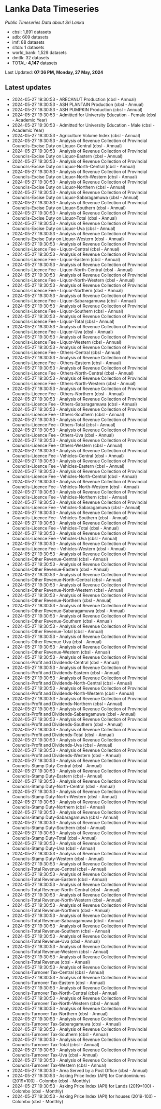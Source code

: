 # Lanka Data Timeseries
*Public Timeseries Data about Sri Lanka*

* cbsl: 1,891 datasets
* adb: 609 datasets
* imf: 88 datasets
* sltda: 1 datasets
* world_bank: 1,526 datasets
* dmtlk: 32 datasets
* TOTAL: **4,147** datasets

Last Updated: **07:36 PM, Monday, 27 May, 2024**

## Latest updates

* 2024-05-27 19:30:53 - ARECANUT Production (cbsl - Annual)
* 2024-05-27 19:30:53 - ASH PLANTAIN Production (cbsl - Annual)
* 2024-05-27 19:30:53 - ASH PUMPKIN Production (cbsl - Annual)
* 2024-05-27 19:30:53 - Admitted for University Education - Female (cbsl - Academic Year)
* 2024-05-27 19:30:53 - Admitted for University Education - Male (cbsl - Academic Year)
* 2024-05-27 19:30:53 - Agriculture Volume Index (cbsl - Annual)
* 2024-05-27 19:30:53 - Analysis of Revenue Collection of Provincial Councils-Excise Duty on Liquor-Central (cbsl - Annual)
* 2024-05-27 19:30:53 - Analysis of Revenue Collection of Provincial Councils-Excise Duty on Liquor-Eastern (cbsl - Annual)
* 2024-05-27 19:30:53 - Analysis of Revenue Collection of Provincial Councils-Excise Duty on Liquor-North-Central (cbsl - Annual)
* 2024-05-27 19:30:53 - Analysis of Revenue Collection of Provincial Councils-Excise Duty on Liquor-North-Western (cbsl - Annual)
* 2024-05-27 19:30:53 - Analysis of Revenue Collection of Provincial Councils-Excise Duty on Liquor-Northern (cbsl - Annual)
* 2024-05-27 19:30:53 - Analysis of Revenue Collection of Provincial Councils-Excise Duty on Liquor-Sabaragamuwa (cbsl - Annual)
* 2024-05-27 19:30:53 - Analysis of Revenue Collection of Provincial Councils-Excise Duty on Liquor-Southern (cbsl - Annual)
* 2024-05-27 19:30:53 - Analysis of Revenue Collection of Provincial Councils-Excise Duty on Liquor-Total (cbsl - Annual)
* 2024-05-27 19:30:53 - Analysis of Revenue Collection of Provincial Councils-Excise Duty on Liquor-Uva (cbsl - Annual)
* 2024-05-27 19:30:53 - Analysis of Revenue Collection of Provincial Councils-Excise Duty on Liquor-Western (cbsl - Annual)
* 2024-05-27 19:30:53 - Analysis of Revenue Collection of Provincial Councils-Licence Fee - Liquor-Central (cbsl - Annual)
* 2024-05-27 19:30:53 - Analysis of Revenue Collection of Provincial Councils-Licence Fee - Liquor-Eastern (cbsl - Annual)
* 2024-05-27 19:30:53 - Analysis of Revenue Collection of Provincial Councils-Licence Fee - Liquor-North-Central (cbsl - Annual)
* 2024-05-27 19:30:53 - Analysis of Revenue Collection of Provincial Councils-Licence Fee - Liquor-North-Western (cbsl - Annual)
* 2024-05-27 19:30:53 - Analysis of Revenue Collection of Provincial Councils-Licence Fee - Liquor-Northern (cbsl - Annual)
* 2024-05-27 19:30:53 - Analysis of Revenue Collection of Provincial Councils-Licence Fee - Liquor-Sabaragamuwa (cbsl - Annual)
* 2024-05-27 19:30:53 - Analysis of Revenue Collection of Provincial Councils-Licence Fee - Liquor-Southern (cbsl - Annual)
* 2024-05-27 19:30:53 - Analysis of Revenue Collection of Provincial Councils-Licence Fee - Liquor-Total (cbsl - Annual)
* 2024-05-27 19:30:53 - Analysis of Revenue Collection of Provincial Councils-Licence Fee - Liquor-Uva (cbsl - Annual)
* 2024-05-27 19:30:53 - Analysis of Revenue Collection of Provincial Councils-Licence Fee - Liquor-Western (cbsl - Annual)
* 2024-05-27 19:30:53 - Analysis of Revenue Collection of Provincial Councils-Licence Fee - Others-Central (cbsl - Annual)
* 2024-05-27 19:30:53 - Analysis of Revenue Collection of Provincial Councils-Licence Fee - Others-Eastern (cbsl - Annual)
* 2024-05-27 19:30:53 - Analysis of Revenue Collection of Provincial Councils-Licence Fee - Others-North-Central (cbsl - Annual)
* 2024-05-27 19:30:53 - Analysis of Revenue Collection of Provincial Councils-Licence Fee - Others-North-Western (cbsl - Annual)
* 2024-05-27 19:30:53 - Analysis of Revenue Collection of Provincial Councils-Licence Fee - Others-Northern (cbsl - Annual)
* 2024-05-27 19:30:53 - Analysis of Revenue Collection of Provincial Councils-Licence Fee - Others-Sabaragamuwa (cbsl - Annual)
* 2024-05-27 19:30:53 - Analysis of Revenue Collection of Provincial Councils-Licence Fee - Others-Southern (cbsl - Annual)
* 2024-05-27 19:30:53 - Analysis of Revenue Collection of Provincial Councils-Licence Fee - Others-Total (cbsl - Annual)
* 2024-05-27 19:30:53 - Analysis of Revenue Collection of Provincial Councils-Licence Fee - Others-Uva (cbsl - Annual)
* 2024-05-27 19:30:53 - Analysis of Revenue Collection of Provincial Councils-Licence Fee - Others-Western (cbsl - Annual)
* 2024-05-27 19:30:53 - Analysis of Revenue Collection of Provincial Councils-Licence Fee - Vehicles-Central (cbsl - Annual)
* 2024-05-27 19:30:53 - Analysis of Revenue Collection of Provincial Councils-Licence Fee - Vehicles-Eastern (cbsl - Annual)
* 2024-05-27 19:30:53 - Analysis of Revenue Collection of Provincial Councils-Licence Fee - Vehicles-North-Central (cbsl - Annual)
* 2024-05-27 19:30:53 - Analysis of Revenue Collection of Provincial Councils-Licence Fee - Vehicles-North-Western (cbsl - Annual)
* 2024-05-27 19:30:53 - Analysis of Revenue Collection of Provincial Councils-Licence Fee - Vehicles-Northern (cbsl - Annual)
* 2024-05-27 19:30:53 - Analysis of Revenue Collection of Provincial Councils-Licence Fee - Vehicles-Sabaragamuwa (cbsl - Annual)
* 2024-05-27 19:30:53 - Analysis of Revenue Collection of Provincial Councils-Licence Fee - Vehicles-Southern (cbsl - Annual)
* 2024-05-27 19:30:53 - Analysis of Revenue Collection of Provincial Councils-Licence Fee - Vehicles-Total (cbsl - Annual)
* 2024-05-27 19:30:53 - Analysis of Revenue Collection of Provincial Councils-Licence Fee - Vehicles-Uva (cbsl - Annual)
* 2024-05-27 19:30:53 - Analysis of Revenue Collection of Provincial Councils-Licence Fee - Vehicles-Western (cbsl - Annual)
* 2024-05-27 19:30:53 - Analysis of Revenue Collection of Provincial Councils-Other Revenue-Central (cbsl - Annual)
* 2024-05-27 19:30:53 - Analysis of Revenue Collection of Provincial Councils-Other Revenue-Eastern (cbsl - Annual)
* 2024-05-27 19:30:53 - Analysis of Revenue Collection of Provincial Councils-Other Revenue-North-Central (cbsl - Annual)
* 2024-05-27 19:30:53 - Analysis of Revenue Collection of Provincial Councils-Other Revenue-North-Western (cbsl - Annual)
* 2024-05-27 19:30:53 - Analysis of Revenue Collection of Provincial Councils-Other Revenue-Northern (cbsl - Annual)
* 2024-05-27 19:30:53 - Analysis of Revenue Collection of Provincial Councils-Other Revenue-Sabaragamuwa (cbsl - Annual)
* 2024-05-27 19:30:53 - Analysis of Revenue Collection of Provincial Councils-Other Revenue-Southern (cbsl - Annual)
* 2024-05-27 19:30:53 - Analysis of Revenue Collection of Provincial Councils-Other Revenue-Total (cbsl - Annual)
* 2024-05-27 19:30:53 - Analysis of Revenue Collection of Provincial Councils-Other Revenue-Uva (cbsl - Annual)
* 2024-05-27 19:30:53 - Analysis of Revenue Collection of Provincial Councils-Other Revenue-Western (cbsl - Annual)
* 2024-05-27 19:30:53 - Analysis of Revenue Collection of Provincial Councils-Profit and Dividends-Central (cbsl - Annual)
* 2024-05-27 19:30:53 - Analysis of Revenue Collection of Provincial Councils-Profit and Dividends-Eastern (cbsl - Annual)
* 2024-05-27 19:30:53 - Analysis of Revenue Collection of Provincial Councils-Profit and Dividends-North-Central (cbsl - Annual)
* 2024-05-27 19:30:53 - Analysis of Revenue Collection of Provincial Councils-Profit and Dividends-North-Western (cbsl - Annual)
* 2024-05-27 19:30:53 - Analysis of Revenue Collection of Provincial Councils-Profit and Dividends-Northern (cbsl - Annual)
* 2024-05-27 19:30:53 - Analysis of Revenue Collection of Provincial Councils-Profit and Dividends-Sabaragamuwa (cbsl - Annual)
* 2024-05-27 19:30:53 - Analysis of Revenue Collection of Provincial Councils-Profit and Dividends-Southern (cbsl - Annual)
* 2024-05-27 19:30:53 - Analysis of Revenue Collection of Provincial Councils-Profit and Dividends-Total (cbsl - Annual)
* 2024-05-27 19:30:53 - Analysis of Revenue Collection of Provincial Councils-Profit and Dividends-Uva (cbsl - Annual)
* 2024-05-27 19:30:53 - Analysis of Revenue Collection of Provincial Councils-Profit and Dividends-Western (cbsl - Annual)
* 2024-05-27 19:30:53 - Analysis of Revenue Collection of Provincial Councils-Stamp Duty-Central (cbsl - Annual)
* 2024-05-27 19:30:53 - Analysis of Revenue Collection of Provincial Councils-Stamp Duty-Eastern (cbsl - Annual)
* 2024-05-27 19:30:53 - Analysis of Revenue Collection of Provincial Councils-Stamp Duty-North-Central (cbsl - Annual)
* 2024-05-27 19:30:53 - Analysis of Revenue Collection of Provincial Councils-Stamp Duty-North-Western (cbsl - Annual)
* 2024-05-27 19:30:53 - Analysis of Revenue Collection of Provincial Councils-Stamp Duty-Northern (cbsl - Annual)
* 2024-05-27 19:30:53 - Analysis of Revenue Collection of Provincial Councils-Stamp Duty-Sabaragamuwa (cbsl - Annual)
* 2024-05-27 19:30:53 - Analysis of Revenue Collection of Provincial Councils-Stamp Duty-Southern (cbsl - Annual)
* 2024-05-27 19:30:53 - Analysis of Revenue Collection of Provincial Councils-Stamp Duty-Total (cbsl - Annual)
* 2024-05-27 19:30:53 - Analysis of Revenue Collection of Provincial Councils-Stamp Duty-Uva (cbsl - Annual)
* 2024-05-27 19:30:53 - Analysis of Revenue Collection of Provincial Councils-Stamp Duty-Western (cbsl - Annual)
* 2024-05-27 19:30:53 - Analysis of Revenue Collection of Provincial Councils-Total Revenue-Central (cbsl - Annual)
* 2024-05-27 19:30:53 - Analysis of Revenue Collection of Provincial Councils-Total Revenue-Eastern (cbsl - Annual)
* 2024-05-27 19:30:53 - Analysis of Revenue Collection of Provincial Councils-Total Revenue-North-Central (cbsl - Annual)
* 2024-05-27 19:30:53 - Analysis of Revenue Collection of Provincial Councils-Total Revenue-North-Western (cbsl - Annual)
* 2024-05-27 19:30:53 - Analysis of Revenue Collection of Provincial Councils-Total Revenue-Northern (cbsl - Annual)
* 2024-05-27 19:30:53 - Analysis of Revenue Collection of Provincial Councils-Total Revenue-Sabaragamuwa (cbsl - Annual)
* 2024-05-27 19:30:53 - Analysis of Revenue Collection of Provincial Councils-Total Revenue-Southern (cbsl - Annual)
* 2024-05-27 19:30:53 - Analysis of Revenue Collection of Provincial Councils-Total Revenue-Uva (cbsl - Annual)
* 2024-05-27 19:30:53 - Analysis of Revenue Collection of Provincial Councils-Total Revenue-Western (cbsl - Annual)
* 2024-05-27 19:30:53 - Analysis of Revenue Collection of Provincial Councils-Total Revenue (cbsl - Annual)
* 2024-05-27 19:30:53 - Analysis of Revenue Collection of Provincial Councils-Turnover Tax-Central (cbsl - Annual)
* 2024-05-27 19:30:53 - Analysis of Revenue Collection of Provincial Councils-Turnover Tax-Eastern (cbsl - Annual)
* 2024-05-27 19:30:53 - Analysis of Revenue Collection of Provincial Councils-Turnover Tax-North-Central (cbsl - Annual)
* 2024-05-27 19:30:53 - Analysis of Revenue Collection of Provincial Councils-Turnover Tax-North-Western (cbsl - Annual)
* 2024-05-27 19:30:53 - Analysis of Revenue Collection of Provincial Councils-Turnover Tax-Northern (cbsl - Annual)
* 2024-05-27 19:30:53 - Analysis of Revenue Collection of Provincial Councils-Turnover Tax-Sabaragamuwa (cbsl - Annual)
* 2024-05-27 19:30:53 - Analysis of Revenue Collection of Provincial Councils-Turnover Tax-Southern (cbsl - Annual)
* 2024-05-27 19:30:53 - Analysis of Revenue Collection of Provincial Councils-Turnover Tax-Total (cbsl - Annual)
* 2024-05-27 19:30:53 - Analysis of Revenue Collection of Provincial Councils-Turnover Tax-Uva (cbsl - Annual)
* 2024-05-27 19:30:53 - Analysis of Revenue Collection of Provincial Councils-Turnover Tax-Western (cbsl - Annual)
* 2024-05-27 19:30:53 - Area Served by a Post Office (cbsl - Annual)
* 2024-05-27 19:30:53 - Asking Price Index (API) for Condominiums (2019=100) - Colombo (cbsl - Monthly)
* 2024-05-27 19:30:53 - Asking Price Index (API) for Lands (2019=100) - Colombo (cbsl - Monthly)
* 2024-05-27 19:30:53 - Asking Price Index (API) for houses (2019-100) - Colombo (cbsl - Monthly)
